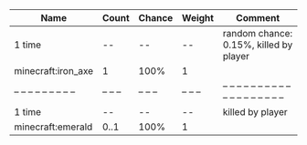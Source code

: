 | Name               | Count | Chance | Weight | Comment                                |
| ------------------ | ----- | ------ | ------ | -------------------------------------- |
| 1 time             |    -- |     -- |     -- | random chance: 0.15%, killed by player |
| minecraft:iron_axe |     1 |   100% |      1 |                                        |
| – – – – – – – – –  | – – – | – – –  | – – –  | – – – – – – – – – – – – – – – – – – –  |
| 1 time             |    -- |     -- |     -- | killed by player                       |
| minecraft:emerald  |  0..1 |   100% |      1 |                                        |